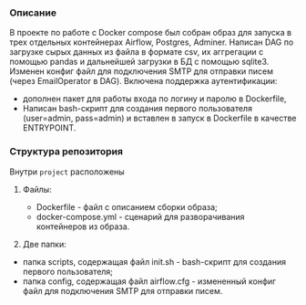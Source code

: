 ### Описание
В проекте по работе с Docker compose был собран образ для запуска в трех отдельных контейнерах Airflow, Postgres, Adminer. 
Написан DAG по загрузке сырых данных из файла в формате csv, их аггрегации с помощью pandas и дальнейшей загрузки в БД с помощью sqlite3. 
Изменен конфиг файл для подключения SMTP  для отправки писем (через EmailOperator в DAG). 
Включена поддержка аутентификации: 
- дополнен пакет для работы входа по логину и паролю в Dockerfile,  
- Написан bash-скрипт для создания первого пользователя (user=admin, pass=admin) и вставлен в запуск в Dockerfile в качестве ENTRYPOINT.

### Структура репозитория
Внутри `project` расположены
1. Файлы:
   - Dockerfile - файл с описанием сборки образа;
   - docker-compose.yml -  сценарий для разворачивания контейнеров из образа.
     
2. Две папки:
- папка scripts, содержащая файл init.sh -  bash-скрипт для создания первого пользователя;
- папка config, содержащая файл airflow.cfg - измененный конфиг файл для подключения SMTP  для отправки писем. 


 
